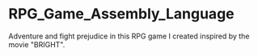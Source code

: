 # RPG_Game_Assembly_Language
Adventure and fight prejudice in this RPG game I created inspired by the movie "BRIGHT".
